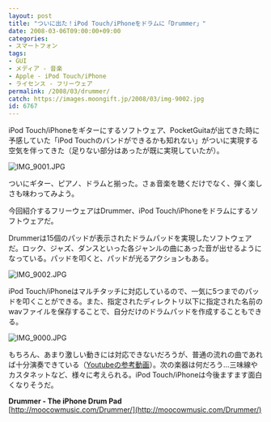 ```yaml
---
layout: post
title: "ついに出た！iPod Touch/iPhoneをドラムに「Drummer」"
date: 2008-03-06T09:00:00+09:00
categories:
- スマートフォン
tags: 
- GUI
- メディア - 音楽
- Apple - iPod Touch/iPhone
- ライセンス - フリーウェア
permalink: /2008/03/drummer/
catch: https://images.moongift.jp/2008/03/img-9002.jpg
id: 6767
---
```

iPod Touch/iPhoneをギターにするソフトウェア、PocketGuitaが出てきた時に予感していた「iPod Touchのバンドができるかも知れない」がついに実現する空気を伴ってきた（足りない部分はあったが既に実現していたが）。   
  
 ![IMG_9001.JPG](https://images.moongift.jp/2008/03/img-9001.jpg)  
  
ついにギター、ピアノ、ドラムと揃った。さぁ音楽を聴くだけでなく、弾く楽しさも味わってみよう。   
  
今回紹介するフリーウェアはDrummer、iPod Touch/iPhoneをドラムにするソフトウェアだ。   
  
<!--more-->  
  
Drummerは15個のパッドが表示されたドラムパッドを実現したソフトウェアだ。ロック、ジャズ、ダンスといった各ジャンルの曲にあった音が出せるようになっている。パッドを叩くと、パッドが光るアクションもある。   
  
 ![IMG_9002.JPG](https://images.moongift.jp/2008/03/img-9002.jpg)  
  
iPod Touch/iPhoneはマルチタッチに対応しているので、一気に5つまでのパッドを叩くことができる。また、指定されたディレクトリ以下に指定された名前のwavファイルを保存することで、自分だけのドラムパッドを作成することもできる。   
  
 ![IMG_9000.JPG](https://images.moongift.jp/2008/03/img-9000.jpg)  
  
もちろん、あまり激しい動きには対応できないだろうが、普通の流れの曲であれば十分演奏できている（[Youtubeの参考動画](http://www.youtube.com/watch?v=9Ifnk0CCkKU)）。次の楽器は何だろう…三味線やカスタネットなど、様々に考えられる。iPod Touch/iPhoneは今後ますます面白くなりそうだ。   
  
**Drummer - The iPhone Drum Pad**  
[http://moocowmusic.com/Drummer/](http://moocowmusic.com/Drummer/)

